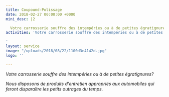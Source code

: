 ```yaml
---
title: Coupound-Polissage
date: 2018-02-27 00:00:00 +0000
mini_desc: |2

  Votre carrosserie souffre des intempéries ou à de petites égratignures?
activities: 'Votre carrosserie souffre des intempéries ou à de petites égratignures?

'
layout: service
image: "/uploads/2018/08/22/1100d3e4142d.jpg"
logo: ''

---
```

_Votre carrosserie souffre des intempéries ou à de petites égratignures?_

_Nous disposons de produits d'entretien appropriés aux automobiles qui feront disparaître les petits outrages du temps._